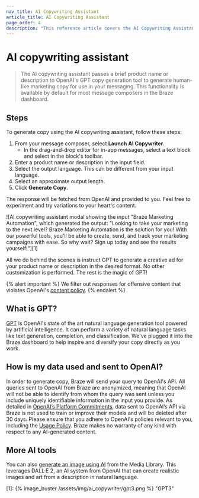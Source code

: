 ```yaml
---
nav_title: AI Copywriting Assistant
article_title: AI Copywriting Assistant
page_order: 4
description: "This reference article covers the AI Copywriting Assistant, feature that passes a brief product name or description to OpenAI's GPT copy generation tool to generate human-like marketing copy for use in your messaging."
---
```


# AI copywriting assistant

> The AI copywriting assistant passes a brief product name or description to OpenAI's GPT copy generation tool to generate human-like marketing copy for use in your messaging. This functionality is available by default for most message composers in the Braze dashboard.

## Steps

To generate copy using the AI copywriting assistant, follow these steps:

1. From your message composer, select <i class="fa-solid fa-wand-magic-sparkles"></i> **Launch AI Copywriter**.
   * In the drag-and-drop editor for in-app messages, select a text block and select <i class="fa-solid fa-wand-magic-sparkles" title="AI Copywriter"></i> in the block's toolbar.
2. Enter a product name or description in the input field.
3. Select the output language. This can be different from your input language.
4. Select an approximate output length. 
5. Click **Generate Copy**.

The response will be fetched from OpenAI and provided to you. Feel free to experiment and try variations to your heart's content. 

![AI copywriting assistant modal showing the input "Braze Marketing Automation", which generated the output: "Looking to take your marketing to the next level? Braze Marketing Automation is the solution for you! With our powerful tools, you'll be able to create, send, and track your marketing campaigns with ease. So why wait? Sign up today and see the results yourself!"][1]

All we do behind the scenes is instruct GPT to generate a creative ad for your product name or description in the desired format. No other customization is performed. The rest is the magic of GPT! 

{% alert important %}
We filter out responses for offensive content that violates OpenAI's [content policy](https://beta.openai.com/docs/usage-guidelines/content-policy).
{% endalert %}

## What is GPT?

[GPT](https://openai.com/product/gpt-4) is OpenAI's state of the art natural language generation tool powered by artificial intelligence. It can perform a variety of natural language tasks like text generation, completion, and classification. We've plugged it into the Braze dashboard to help inspire and diversify your copy directly as you work.

## How is my data used and sent to OpenAI?

In order to generate copy, Braze will send your query to OpenAI's API. All queries sent to OpenAI from Braze are anonymized, meaning that OpenAI will not be able to identify from whom the query was sent unless you include uniquely identifiable information in the input you provide. As detailed in [OpenAI’s Platform Commitments](https://openai.com/policies/api-data-usage-policies), data sent to OpenAI’s API via Braze is not used to train or improve their models and will be deleted after 30 days. Please ensure that you adhere to OpenAI's policies relevant to you, including the [Usage Policy](https://openai.com/policies/usage-policies). Braze makes no warranty of any kind with respect to any AI-generated content. 

## More AI tools

You can also [generate an image using AI]({{site.baseurl}}/user_guide/engagement_tools/templates_and_media/media_library/#generate-ai) from the Media Library. This leverages DALL·E 2, an AI system from OpenAI that can create realistic images and art from a description in natural language.

[1]: {% image_buster /assets/img/ai_copywriter/gpt3.png %} "GPT3"
